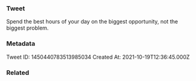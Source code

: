 ### Tweet
Spend the best hours of your day on the biggest opportunity, not the biggest problem.

### Metadata
Tweet ID: 1450440783513985034
Created At: 2021-10-19T12:36:45.000Z

### Related

